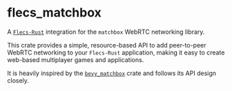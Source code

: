 # flecs_matchbox

A [`Flecs-Rust`](https://github.com/Indra-db/Flecs-Rust) integration for the `matchbox` WebRTC networking library.

This crate provides a simple, resource-based API to add peer-to-peer WebRTC networking to your `Flecs-Rust` application, making it easy to create web-based multiplayer games and applications.

It is heavily inspired by the [`bevy_matchbox`](https://github.com/johanhelsing/matchbox/tree/main/bevy_matchbox) crate and follows its API design closely.